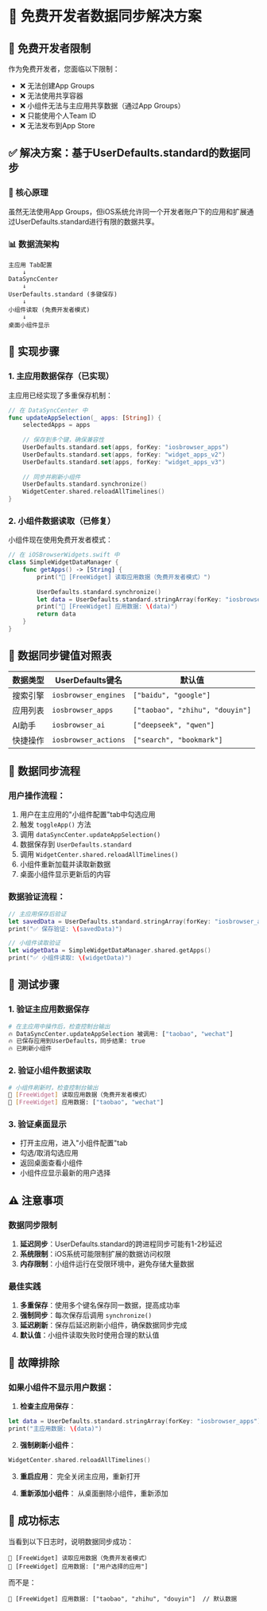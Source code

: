 # 🎯 免费开发者数据同步解决方案

## 🚨 免费开发者限制
作为免费开发者，您面临以下限制：
- ❌ 无法创建App Groups
- ❌ 无法使用共享容器
- ❌ 小组件无法与主应用共享数据（通过App Groups）
- ❌ 只能使用个人Team ID
- ❌ 无法发布到App Store

## ✅ 解决方案：基于UserDefaults.standard的数据同步

### 🔧 核心原理
虽然无法使用App Groups，但iOS系统允许同一个开发者账户下的应用和扩展通过UserDefaults.standard进行有限的数据共享。

### 📊 数据流架构

```ascii
主应用 Tab配置
    ↓
DataSyncCenter
    ↓
UserDefaults.standard (多键保存)
    ↓
小组件读取 (免费开发者模式)
    ↓
桌面小组件显示
```

## 🔧 实现步骤

### 1. 主应用数据保存（已实现）

主应用已经实现了多重保存机制：

```swift
// 在 DataSyncCenter 中
func updateAppSelection(_ apps: [String]) {
    selectedApps = apps
    
    // 保存到多个键，确保兼容性
    UserDefaults.standard.set(apps, forKey: "iosbrowser_apps")
    UserDefaults.standard.set(apps, forKey: "widget_apps_v2")
    UserDefaults.standard.set(apps, forKey: "widget_apps_v3")
    
    // 同步并刷新小组件
    UserDefaults.standard.synchronize()
    WidgetCenter.shared.reloadAllTimelines()
}
```

### 2. 小组件数据读取（已修复）

小组件现在使用免费开发者模式：

```swift
// 在 iOSBrowserWidgets.swift 中
class SimpleWidgetDataManager {
    func getApps() -> [String] {
        print("🔧 [FreeWidget] 读取应用数据（免费开发者模式）")
        
        UserDefaults.standard.synchronize()
        let data = UserDefaults.standard.stringArray(forKey: "iosbrowser_apps") ?? ["taobao", "zhihu", "douyin"]
        print("🔧 [FreeWidget] 应用数据: \(data)")
        return data
    }
}
```

## 🎯 数据同步键值对照表

| 数据类型 | UserDefaults键名 | 默认值 |
|---------|-----------------|--------|
| 搜索引擎 | `iosbrowser_engines` | `["baidu", "google"]` |
| 应用列表 | `iosbrowser_apps` | `["taobao", "zhihu", "douyin"]` |
| AI助手 | `iosbrowser_ai` | `["deepseek", "qwen"]` |
| 快捷操作 | `iosbrowser_actions` | `["search", "bookmark"]` |

## 🔄 数据同步流程

### 用户操作流程：
1. 用户在主应用的"小组件配置"tab中勾选应用
2. 触发 `toggleApp()` 方法
3. 调用 `dataSyncCenter.updateAppSelection()`
4. 数据保存到 `UserDefaults.standard`
5. 调用 `WidgetCenter.shared.reloadAllTimelines()`
6. 小组件重新加载并读取新数据
7. 桌面小组件显示更新后的内容

### 数据验证流程：
```swift
// 主应用保存后验证
let savedData = UserDefaults.standard.stringArray(forKey: "iosbrowser_apps")
print("✅ 保存验证: \(savedData)")

// 小组件读取验证
let widgetData = SimpleWidgetDataManager.shared.getApps()
print("✅ 小组件读取: \(widgetData)")
```

## 🚀 测试步骤

### 1. 验证主应用数据保存
```bash
# 在主应用中操作后，检查控制台输出
🔥 DataSyncCenter.updateAppSelection 被调用: ["taobao", "wechat"]
🔥 已保存应用到UserDefaults，同步结果: true
🔥 已刷新小组件
```

### 2. 验证小组件数据读取
```bash
# 小组件刷新时，检查控制台输出
🔧 [FreeWidget] 读取应用数据（免费开发者模式）
🔧 [FreeWidget] 应用数据: ["taobao", "wechat"]
```

### 3. 验证桌面显示
- 打开主应用，进入"小组件配置"tab
- 勾选/取消勾选应用
- 返回桌面查看小组件
- 小组件应显示最新的用户选择

## ⚠️ 注意事项

### 数据同步限制
1. **延迟同步**：UserDefaults.standard的跨进程同步可能有1-2秒延迟
2. **系统限制**：iOS系统可能限制扩展的数据访问权限
3. **内存限制**：小组件运行在受限环境中，避免存储大量数据

### 最佳实践
1. **多重保存**：使用多个键名保存同一数据，提高成功率
2. **强制同步**：每次保存后调用 `synchronize()`
3. **延迟刷新**：保存后延迟刷新小组件，确保数据同步完成
4. **默认值**：小组件读取失败时使用合理的默认值

## 🔧 故障排除

### 如果小组件不显示用户数据：

1. **检查主应用保存**：
```swift
let data = UserDefaults.standard.stringArray(forKey: "iosbrowser_apps")
print("主应用数据: \(data)")
```

2. **强制刷新小组件**：
```swift
WidgetCenter.shared.reloadAllTimelines()
```

3. **重启应用**：
完全关闭主应用，重新打开

4. **重新添加小组件**：
从桌面删除小组件，重新添加

## 📱 成功标志

当看到以下日志时，说明数据同步成功：
```
🔧 [FreeWidget] 读取应用数据（免费开发者模式）
🔧 [FreeWidget] 应用数据: ["用户选择的应用"]
```

而不是：
```
🔧 [FreeWidget] 应用数据: ["taobao", "zhihu", "douyin"]  // 默认数据
```
